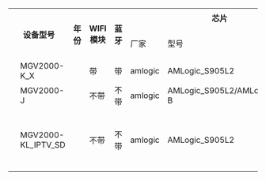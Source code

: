 <table>
    <tr>
        <th rowspan="2" colspan="2">设备型号</th>
        <th rowspan="2">年份</th>
        <th rowspan="2">WIFI模块</th>
        <th rowspan="2">蓝牙</th>
        <th colspan="2">芯片</th>
        <th rowspan="2">硬件版型</th>
        <th rowspan="2">代工厂</th>
        <th colspan="2">flash</th>
        <th rowspan="2">ddr</th>
    </tr>
    <tr>
    	<td>厂家</td>
        <td>型号</td>
        <td>大小</td>
        <td>型号</td>
    </tr>
    <tr>
        <td></td>
    	<td>MGV2000-K_X</td>
        <td></td>
        <td>带</td>
        <td>带</td>
        <td>amlogic</td>
        <td>AMLogic_S905L2</td>
        <td></td>
        <td>康佳</td>
        <td>8G</td>
        <td>emmc</td>
        <td>1G</td>
    </tr>
    <tr>
        <td></td>
    	<td>MGV2000-J</td>
        <td></td>
        <td>不带</td>
        <td>不带</td>
        <td>amlogic</td>
        <td>AMLogic_S905L2/AMLogic_S905L2-B</td>
        <td></td>
        <td>九州</td>
        <td>8G</td>
        <td>emmc</td>
        <td>2G</td>
    </tr>
    <tr>
        <td></td>
    	<td>MGV2000-KL_IPTV_SD</td>
        <td></td>
        <td>不带</td>
        <td>不带</td>
        <td>amlogic</td>
        <td>AMLogic_S905L2</td>
        <td></td>
        <td>凯利华（九联代工）</td>
        <td>8G</td>
        <td>emmc</td>
        <td>2G</td>
    </tr>
</table>